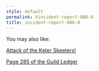 ```yaml
---
style: default
permalink: Xincident-report-086-0
title: incident-report-086-0
---
```

You may also like:

[Attack of the Keter Skeeters!](http://scp-wiki.net/attack-of-the-keter-skeeters)

[Page 285 of the Guild Ledger](http://scp-wiki.net/page-285-of-the-guild-ledger)
